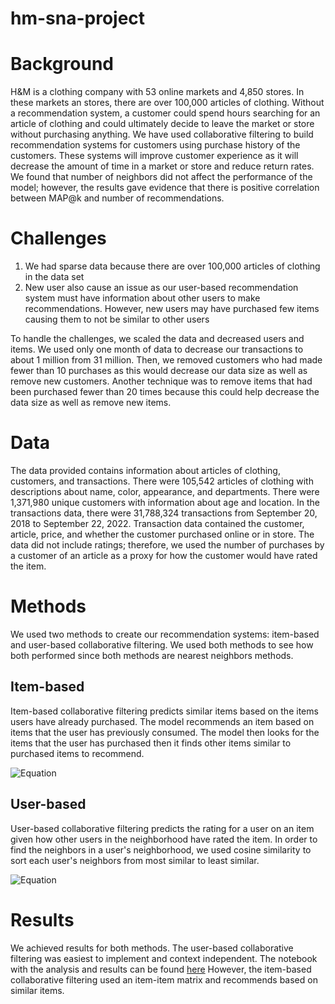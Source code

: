 # hm-sna-project

# Background

H\&M is a clothing company with 53 online markets and 4,850 stores. In these markets an stores, there are over 100,000 articles of clothing. Without a recommendation system, a customer could spend hours searching for an article of clothing and could ultimately decide to leave the market or store without purchasing anything. We have used collaborative filtering to build recommendation systems for customers using purchase history of the customers. These systems will improve customer experience as it will decrease the amount of time in a market or store and reduce return rates. We found that number of neighbors did not affect the performance of the model; however, the results gave evidence that there is positive correlation between MAP@k and number of recommendations.

# Challenges

1. We had sparse data because there are over 100,000 articles of clothing in the data set
2. New user also cause an issue as our user-based recommendation system must have information about other users to make recommendations. However, new users may have purchased few items causing them to not be similar to other users

To handle the challenges, we scaled the data and decreased users and items. We used only one month of data to decrease our transactions to about 1 million from 31 million. Then, we removed customers who had made fewer than 10 purchases as this would decrease our data size as well as remove new customers. Another technique was to remove items that had been purchased fewer than 20 times because this could help decrease the data size as well as remove new items.

# Data

The data provided contains information about articles of clothing, customers, and transactions. There were 105,542 articles of clothing with descriptions about name, color, appearance, and departments. There were 1,371,980 unique customers with information about age and location. In the transactions data, there were 31,788,324 transactions from September 20, 2018 to September 22, 2022. Transaction data contained the customer, article, price, and whether the customer purchased online or in store. The data did not include ratings; therefore, we used the number of purchases by a customer of an article as a proxy for how the customer would have rated the item.

# Methods

We used two methods to create our recommendation systems: item-based and user-based collaborative filtering. We used both methods to see how both performed since both methods are nearest neighbors methods. 

## Item-based

Item-based collaborative filtering predicts similar items based on the items users have already purchased. The model recommends an item based on items that the user has previously consumed. The model then looks for the items that the user has purchased then it finds other items similar to purchased items to recommend.

![Equation](https://latex.codecogs.com/svg.image?pred(u,i)&space;=&space;\frac{\sum_{j\in&space;ratedItems(u)}^{}&space;sim(i,j)&space;*&space;(r_{uj})}{\sum_{j\in&space;ratedItems(u)}^{}&space;sim(i,j)})

## User-based

User-based collaborative filtering predicts the rating for a user on an item given how other users in the neighborhood have rated the item. In order to find the neighbors in a user's neighborhood, we used cosine similarity to sort each user's neighbors from most similar to least similar.

![Equation](https://latex.codecogs.com/svg.image?pred(u,i)&space;=&space;\overline{r}_{u}&space;&plus;&space;\frac{\sum_{n\in&space;neighbors(u)}^{}&space;sim(u,n)&space;*&space;(r_{ni}&space;-&space;\overline{r}_{n})}{\sum_{n\in&space;neighbors(u)}^{}&space;sim(u,n)})

# Results

We achieved results for both methods. The user-based collaborative filtering was easiest to implement and context independent. The notebook with the analysis and results can be found [here](https://github.com/mattflaherty97/hm-sna-project/blob/main/product_based_collaborative_filtering.ipynb) However, the item-based collaborative filtering used an item-item matrix and recommends based on similar items.
